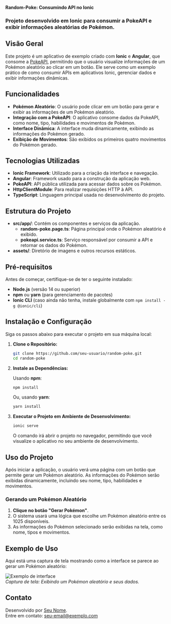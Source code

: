 

**Random-Poke: Consumindo API no Ionic**

### Projeto desenvolvido em Ionic para consumir a PokeAPI e exibir informações aleatórias de Pokémon.

## Visão Geral

Este projeto é um aplicativo de exemplo criado com **Ionic** e **Angular**, que consome a [PokeAPI](https://pokeapi.co/), permitindo que o usuário visualize informações de um Pokémon aleatório ao clicar em um botão. Ele serve como um exemplo prático de como consumir APIs em aplicativos Ionic, gerenciar dados e exibir informações dinâmicas.

## Funcionalidades

- **Pokémon Aleatório**: O usuário pode clicar em um botão para gerar e exibir as informações de um Pokémon aleatório.
- **Integração com a PokeAPI**: O aplicativo consome dados da PokeAPI, como nome, tipo, habilidades e movimentos de Pokémon.
- **Interface Dinâmica**: A interface muda dinamicamente, exibindo as informações do Pokémon gerado.
- **Exibição de Movimentos**: São exibidos os primeiros quatro movimentos do Pokémon gerado.

## Tecnologias Utilizadas

- **Ionic Framework**: Utilizado para a criação da interface e navegação.
- **Angular**: Framework usado para a construção da aplicação web.
- **PokeAPI**: API pública utilizada para acessar dados sobre os Pokémon.
- **HttpClientModule**: Para realizar requisições HTTP à API.
- **TypeScript**: Linguagem principal usada no desenvolvimento do projeto.

## Estrutura do Projeto

- **src/app/**: Contém os componentes e serviços da aplicação.
  - **random-poke.page.ts**: Página principal onde o Pokémon aleatório é exibido.
  - **pokeapi.service.ts**: Serviço responsável por consumir a API e retornar os dados do Pokémon.
- **assets/**: Diretório de imagens e outros recursos estáticos.

## Pré-requisitos

Antes de começar, certifique-se de ter o seguinte instalado:

- **Node.js** (versão 14 ou superior)
- **npm** ou **yarn** (para gerenciamento de pacotes)
- **Ionic CLI** (caso ainda não tenha, instale globalmente com `npm install -g @ionic/cli`)

## Instalação e Configuração

Siga os passos abaixo para executar o projeto em sua máquina local:

1. **Clone o Repositório:**

   ```bash
   git clone https://github.com/seu-usuario/random-poke.git
   cd random-poke
   ```

2. **Instale as Dependências:**

   Usando **npm**:

   ```bash
   npm install
   ```

   Ou, usando **yarn**:

   ```bash
   yarn install
   ```

3. **Executar o Projeto em Ambiente de Desenvolvimento:**

   ```bash
   ionic serve
   ```

   O comando irá abrir o projeto no navegador, permitindo que você visualize o aplicativo no seu ambiente de desenvolvimento.


## Uso do Projeto

Após iniciar a aplicação, o usuário verá uma página com um botão que permite gerar um Pokémon aleatório. As informações do Pokémon serão exibidas dinamicamente, incluindo seu nome, tipo, habilidades e movimentos.

### Gerando um Pokémon Aleatório

1. **Clique no botão "Gerar Pokémon"**.
2. O sistema usará uma lógica que escolhe um Pokémon aleatório entre os 1025 disponíveis.
3. As informações do Pokémon selecionado serão exibidas na tela, como nome, tipos e movimentos.

## Exemplo de Uso

Aqui está uma captura de tela mostrando como a interface se parece ao gerar um Pokémon aleatório:

![Exemplo de interface](https://via.placeholder.com/800x400.png)  
*Captura de tela: Exibindo um Pokémon aleatório e seus dados.*


## Contato

Desenvolvido por [Seu Nome](https://github.com/seu-usuario).  
Entre em contato: [seu-email@exemplo.com](mailto:seu-email@exemplo.com)
